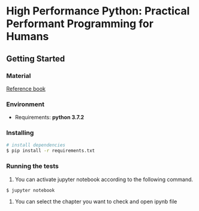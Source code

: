 # High Performance Python: Practical Performant Programming for Humans

## Getting Started

### Material
[Reference book](https://www.oreilly.com/library/view/high-performance-python/9781492055013/)

### Environment
* Requirements: **python 3.7.2**


### Installing

``` bash
# install dependencies
$ pip install -r requirements.txt
```

### Running the tests
1. You can activate jupyter notebook according to the following command.
``` bash
$ jupyter notebook
```

1. You can select the chapter you want to check and open ipynb file
